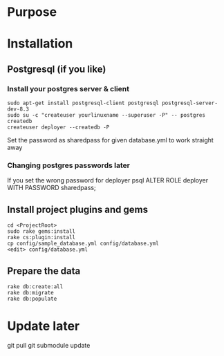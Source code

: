 Purpose
=======

Installation
============
Postgresql (if you like)
------------------------
### Install your postgres server & client
    sudo apt-get install postgresql-client postgresql postgresql-server-dev-8.3
    sudo su -c "createuser yourlinuxname --superuser -P" -- postgres
    createdb
    createuser deployer --createdb -P
Set the password as sharedpass for given database.yml to work straight away

### Changing postgres passwords later
If you set the wrong password for deployer
    psql
        ALTER ROLE deployer WITH PASSWORD sharedpass;

Install project plugins and gems
-----------------------------------
    cd <ProjectRoot>
    sudo rake gems:install
    rake cs:plugin:install
    cp config/sample_database.yml config/database.yml
    <edit> config/database.yml

Prepare the data
----------------
    rake db:create:all
    rake db:migrate
    rake db:populate

Update later
============
git pull
git submodule update